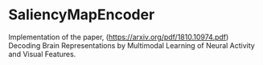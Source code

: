 # SaliencyMapEncoder

Implementation of the paper, (https://arxiv.org/pdf/1810.10974.pdf) Decoding Brain Representations by Multimodal
Learning of Neural Activity and Visual Features.

